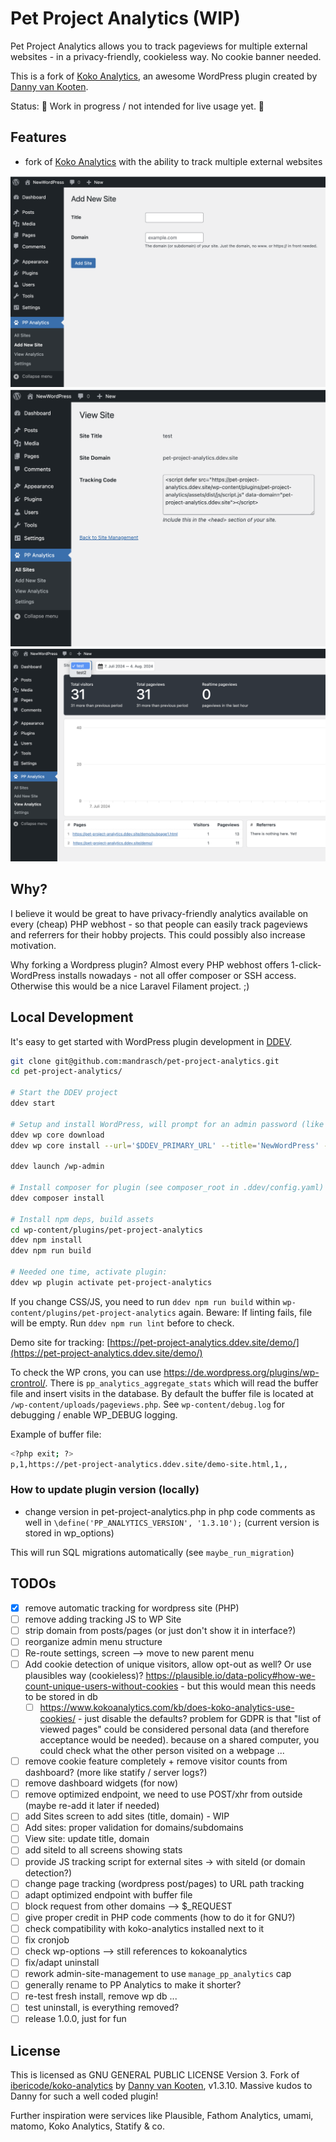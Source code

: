 # Pet Project Analytics (WIP)

Pet Project Analytics allows you to track pageviews for multiple external websites - in a privacy-friendly, cookieless way. No cookie banner needed.

This is a fork of [Koko Analytics](https://www.kokoanalytics.com/), an awesome WordPress plugin created by [Danny van Kooten](https://github.com/dannyvankooten). 

Status: 🚧 Work in progress / not intended for live usage yet. 🚧

## Features

- fork of [Koko Analytics](https://www.kokoanalytics.com/) with the ability to track multiple external websites

![](.readme/screenshot_add_new_site.png?raw=true)
![](.readme/screenshot_view_site.png?raw=true)
![](.readme/screenshot_analytics_by_site.png?raw=true)

## Why?

I believe it would be great to have privacy-friendly analytics available on every (cheap) PHP webhost - so that people can easily track pageviews and referrers for their hobby projects. This could possibly also increase motivation. 

Why forking a Wordpress plugin? Almost every PHP webhost offers 1-click-WordPress installs nowadays -  not all offer composer  or SSH access. Otherwise this would be a nice Laravel Filament project. ;) 

## Local Development

It's easy to get started with WordPress plugin development in [DDEV](https://ddev.readthedocs.io/en/stable/users/install/ddev-installation/).

```bash
git clone git@github.com:mandrasch/pet-project-analytics.git
cd pet-project-analytics/

# Start the DDEV project
ddev start

# Setup and install WordPress, will prompt for an admin password (like password123!)
ddev wp core download
ddev wp core install --url='$DDEV_PRIMARY_URL' --title='NewWordPress' --admin_user=admin --admin_email=admin@example.com --prompt=admin_password

ddev launch /wp-admin

# Install composer for plugin (see composer_root in .ddev/config.yaml)
ddev composer install

# Install npm deps, build assets
cd wp-content/plugins/pet-project-analytics
ddev npm install
ddev npm run build

# Needed one time, activate plugin:
ddev wp plugin activate pet-project-analytics
```

If you change CSS/JS, you need to run `ddev npm run build` within `wp-content/plugins/pet-project-analytics` again. Beware: If linting fails, file will be empty. Run `ddev npm run lint` before to check.

Demo site for tracking: [https://pet-project-analytics.ddev.site/demo/](https://pet-project-analytics.ddev.site/demo/)

To check the WP crons, you can use https://de.wordpress.org/plugins/wp-crontrol/. There is `pp_analytics_aggregate_stats` which will read the buffer file and insert visits in the database. By default the buffer file is located at `/wp-content/uploads/pageviews.php`. See `wp-content/debug.log` for debugging / enable WP_DEBUG logging.

Example of buffer file:

```bash
<?php exit; ?>
p,1,https://pet-project-analytics.ddev.site/demo-site.html,1,,
```

### How to update plugin version (locally)

- change version in pet-project-analytics.php in php code comments as well in `\define('PP_ANALYTICS_VERSION', '1.3.10');` (current version is stored in wp_options)

This will run SQL migrations automatically (see `maybe_run_migration`)

## TODOs

- [x] remove automatic tracking for wordpress site (PHP)
- [ ] remove adding tracking JS to WP Site
- [ ] strip domain from posts/pages (or just don't show it in interface?)
- [ ] reorganize admin menu structure
- [ ] Re-route settings, screen --> move to new parent menu
- [ ] Add cookie detection of unique visitors, allow opt-out as well? Or use plausibles way (cookieless)? https://plausible.io/data-policy#how-we-count-unique-users-without-cookies - but this would mean this needs to be stored in db
    - [ ] https://www.kokoanalytics.com/kb/does-koko-analytics-use-cookies/ - just disable the defaults? problem for GDPR is that "list of viewed pages" could be considered personal data (and therefore acceptance would be needed). because on a shared computer, you could check what the other person visited on a webpage ...
- [ ] remove cookie feature completely + remove visitor counts from dashboard? (more like statify / server logs?)
- [ ] remove dashboard widgets (for now)
- [ ] remove optimized endpoint, we need to use POST/xhr from outside (maybe re-add it later if needed)
- [ ] add Sites screen to add sites (title, domain) - WIP
- [ ] Add sites: proper validation for domains/subdomains
- [ ] View site: update title, domain
- [ ] add siteId to all screens showing stats
- [ ] provide JS tracking script for external sites -> with siteId (or domain detection?)
- [ ] change page tracking (wordpress post/pages) to URL path tracking
- [ ] adapt optimized endpoint with buffer file
- [ ] block request from other domains --> $_REQUEST
- [ ] give proper credit in PHP code comments (how to do it for GNU?)
- [ ] check compatibility with koko-analytics installed next to it
- [ ] fix cronjob
- [ ] check wp-options --> still references to kokoanalytics
- [ ] fix/adapt uninstall
- [ ] rework admin-site-management to use `manage_pp_analytics` cap
- [ ] generally rename to PP Analytics to make it shorter?
- [ ] re-test fresh install, remove wp db ... 
- [ ] test uninstall, is everything removed?
- [ ] release 1.0.0, just for fun

## License

This is licensed as GNU GENERAL PUBLIC LICENSE Version 3. Fork of [ibericode/koko-analytics](https://github.com/ibericode/koko-analytics/) by [Danny van Kooten](https://github.com/dannyvankooten), v1.3.10. Massive kudos to Danny for such a well coded plugin!

Further inspiration were services like Plausible, Fathom Analytics, umami, matomo, Koko Analytics, Statify & co.